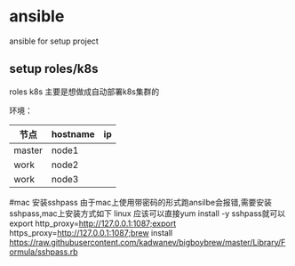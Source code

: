 # ansible

ansible for setup project


## setup roles/k8s

roles k8s 主要是想做成自动部署k8s集群的

环境：

节点|hostname|ip
-|-|-
master|node1|
work|node2|
work|node3|

#mac 安装sshpass
由于mac上使用带密码的形式跑ansilbe会报错,需要安装sshpass,mac上安装方式如下
linux 应该可以直接yum install -y sshpass就可以
export http_proxy=http://127.0.0.1:1087;export https_proxy=http://127.0.0.1:1087;brew install https://raw.githubusercontent.com/kadwanev/bigboybrew/master/Library/Formula/sshpass.rb
